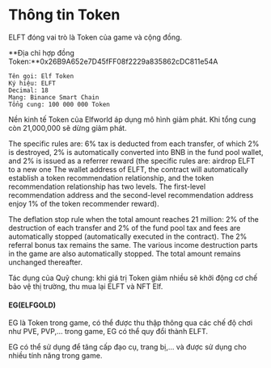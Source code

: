 # Thông tin Token

ELFT đóng vai trò là Token của game và cộng đồng.

**Địa chỉ hợp đồng Token:**0x26B9A652e7D45fFF08f2229a835862cDC811e54A

```
Tên gọi: Elf Token
Ký hiệu: ELFT
Decimal: 18
Mạng: Binance Smart Chain
Tổng cung: 100 000 000 Token
```

Nền kinh tế Token của Elfworld áp dụng mô hình giảm phát. Khi tổng cung còn 21,000,000 sẽ dừng giảm phát.

The specific rules are: 6% tax is deducted from each transfer, of which 2% is destroyed, 2% is automatically converted into BNB in the fund pool wallet, and 2% is issued as a referrer reward (the specific rules are: airdrop ELFT to a new one The wallet address of ELFT, the contract will automatically establish a token recommendation relationship, and the token recommendation relationship has two levels. The first-level recommendation address and the second-level recommendation address enjoy 1% of the token recommender reward).&#x20;

The deflation stop rule when the total amount reaches 21 million: 2% of the destruction of each transfer and 2% of the fund pool tax and fees are automatically stopped (automatically executed in the contract). The 2% referral bonus tax remains the same. The various income destruction parts in the game are also automatically stopped. The total amount remains unchanged thereafter.

Tác dụng của Quỹ chung: khi giá trị Token giảm nhiều sẽ khởi động cơ chế bảo vệ thị trường, thu mua lại ELFT và NFT Elf.

#### EG(ELFGOLD)

EG là Token trong game, có thể được thu thập thông qua các chế độ chơi như PVE, PVP,… trong game, EG có thể quy đổi thành ELFT.

EG có thể sử dụng để tăng cấp đạo cụ, trang bị,… và được sử dụng cho nhiều tính năng trong game.
